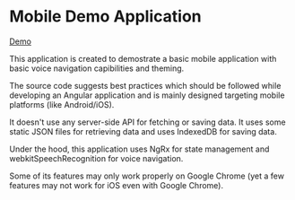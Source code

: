 # Mobile Demo Application

[Demo](https://anirbannath.github.io/mobile-demo/)

This application is created to demostrate a basic mobile application with basic voice navigation capibilities and theming.

The source code suggests best practices which should be followed while developing an Angular application and is mainly designed targeting mobile platforms (like Android/iOS).

It doesn't use any server-side API for fetching or saving data. It uses some static JSON files for retrieving data and uses IndexedDB for saving data.

Under the hood, this application uses NgRx for state management and webkitSpeechRecognition for voice navigation.

Some of its features may only work properly on Google Chrome (yet a few features may not work for iOS even with Google Chrome).

